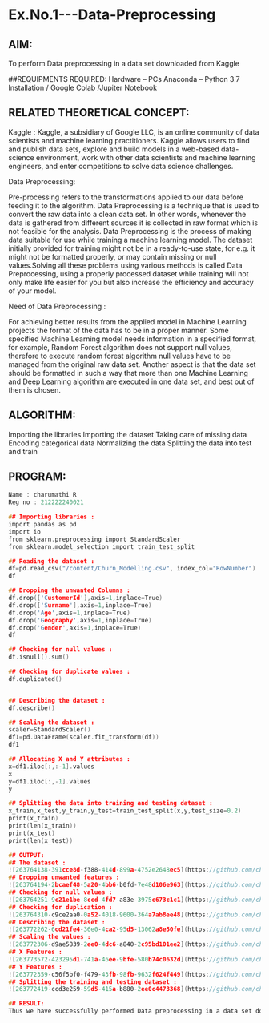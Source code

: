 # Ex.No.1---Data-Preprocessing
## AIM:

To perform Data preprocessing in a data set downloaded from Kaggle

##REQUIPMENTS REQUIRED:
Hardware – PCs
Anaconda – Python 3.7 Installation / Google Colab /Jupiter Notebook

## RELATED THEORETICAL CONCEPT:

Kaggle :
Kaggle, a subsidiary of Google LLC, is an online community of data scientists and machine learning practitioners. Kaggle allows users to find and publish data sets, explore and build models in a web-based data-science environment, work with other data scientists and machine learning engineers, and enter competitions to solve data science challenges.

Data Preprocessing:

Pre-processing refers to the transformations applied to our data before feeding it to the algorithm. Data Preprocessing is a technique that is used to convert the raw data into a clean data set. In other words, whenever the data is gathered from different sources it is collected in raw format which is not feasible for the analysis.
Data Preprocessing is the process of making data suitable for use while training a machine learning model. The dataset initially provided for training might not be in a ready-to-use state, for e.g. it might not be formatted properly, or may contain missing or null values.Solving all these problems using various methods is called Data Preprocessing, using a properly processed dataset while training will not only make life easier for you but also increase the efficiency and accuracy of your model.

Need of Data Preprocessing :

For achieving better results from the applied model in Machine Learning projects the format of the data has to be in a proper manner. Some specified Machine Learning model needs information in a specified format, for example, Random Forest algorithm does not support null values, therefore to execute random forest algorithm null values have to be managed from the original raw data set.
Another aspect is that the data set should be formatted in such a way that more than one Machine Learning and Deep Learning algorithm are executed in one data set, and best out of them is chosen.


## ALGORITHM:
Importing the libraries
Importing the dataset
Taking care of missing data
Encoding categorical data
Normalizing the data
Splitting the data into test and train

## PROGRAM:
```C
Name : charumathi R
Reg no : 212222240021

## Importing libraries :
import pandas as pd
import io
from sklearn.preprocessing import StandardScaler
from sklearn.model_selection import train_test_split

## Reading the dataset :
df=pd.read_csv("/content/Churn_Modelling.csv", index_col="RowNumber")
df

## Dropping the unwanted Columns :
df.drop(['CustomerId'],axis=1,inplace=True)
df.drop(['Surname'],axis=1,inplace=True)
df.drop('Age',axis=1,inplace=True)
df.drop('Geography',axis=1,inplace=True)
df.drop('Gender',axis=1,inplace=True)
df

## Checking for null values :
df.isnull().sum()

## Checking for duplicate values :
df.duplicated()


## Describing the dataset :
df.describe()

## Scaling the dataset :
scaler=StandardScaler()
df1=pd.DataFrame(scaler.fit_transform(df))
df1

## Allocating X and Y attributes :
x=df1.iloc[:,:-1].values
x
y=df1.iloc[:,-1].values
y

## Splitting the data into training and testing dataset :
x_train,x_test,y_train,y_test=train_test_split(x,y,test_size=0.2)
print(x_train)
print(len(x_train))
print(x_test)
print(len(x_test))

## OUTPUT:
## The dataset :
![263764138-391cce8d-f388-414d-899a-4752e2648ec5](https://github.com/charumathiramesh/Ex.No.1---Data-Preprocessing/assets/120204455/4602a691-ce56-4599-be28-d1dbf84c6f8f)
## Dropping unwanted features :
![263764194-2bcaef48-5a20-4bb6-b0fd-7e48d106e963](https://github.com/charumathiramesh/Ex.No.1---Data-Preprocessing/assets/120204455/a1814a51-3183-47f3-a206-ac652fb26458)
## Checking for null values :
![263764251-9c21e1be-8ccd-4fd7-a83e-3975c673c1c1](https://github.com/charumathiramesh/Ex.No.1---Data-Preprocessing/assets/120204455/c0c93b29-6465-44aa-84a8-791764903a37)
## Checking for duplication :
![263764310-c9ce2aa0-0a52-4018-9600-364a7ab8ee48](https://github.com/charumathiramesh/Ex.No.1---Data-Preprocessing/assets/120204455/328c73bc-5773-42d8-9c0a-113749997b77)
## Describing the dataset :
![263772262-6cd21fe4-36e0-4ca2-95d5-13062a8e50fe](https://github.com/charumathiramesh/Ex.No.1---Data-Preprocessing/assets/120204455/a5b12844-69bc-45e4-a81e-369f397e74a0)
## Scaling the values :
![263772306-d9ae5839-2ee0-4dc6-a840-2c95bd101ee2](https://github.com/charumathiramesh/Ex.No.1---Data-Preprocessing/assets/120204455/34613cc1-4229-40f4-94fe-4c40a08f725f)
## X Features :
![263773572-423295d1-741a-46ee-9bfe-580b74c0632d](https://github.com/charumathiramesh/Ex.No.1---Data-Preprocessing/assets/120204455/82154363-58d3-4578-b1f3-71cefd8d1fec)
## Y Features :
![263772359-c56f5bf0-f479-43fb-98fb-9632f624f449](https://github.com/charumathiramesh/Ex.No.1---Data-Preprocessing/assets/120204455/95cff3d1-6446-4b7a-93aa-deed1cbb803d)
## Splitting the training and testing dataset :
![263772419-ccd3e259-59d5-415a-b880-2ee0c4473368](https://github.com/charumathiramesh/Ex.No.1---Data-Preprocessing/assets/120204455/edbdc2c9-ce14-4efb-a342-d7dd77b9f460)

## RESULT:
Thus we have successfully performed Data preprocessing in a data set downloaded from Kaggle
